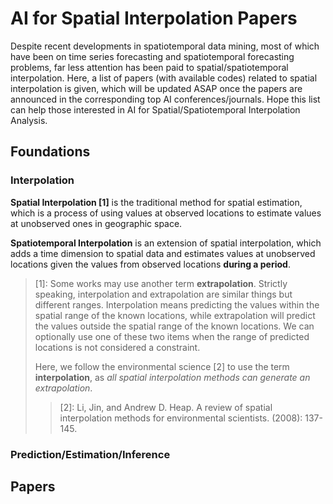 # AI for Spatial Interpolation Papers
Despite recent developments in spatiotemporal data mining, most of which have been on time series forecasting and spatiotemporal forecasting problems, far less attention has been paid to spatial/spatiotemporal interpolation.
Here, a list of papers (with available codes) related to spatial interpolation is given, which will be updated ASAP once the papers are announced in the corresponding top AI conferences/journals. Hope this list can help those interested in AI for Spatial/Spatiotemporal Interpolation Analysis.

## Foundations

### Interpolation
**Spatial Interpolation \[1\]** is the traditional method for spatial estimation, which is a process of using values at observed locations to estimate values at unobserved ones in geographic space.

**Spatiotemporal Interpolation** is an extension of spatial interpolation, which adds a time dimension to spatial data and estimates values at unobserved locations given the values from observed locations **during a period**.

> \[1\]: Some works may use another term **extrapolation**. Strictly speaking, interpolation and extrapolation are similar things but different ranges. Interpolation means predicting the values within the spatial range of the known locations, while extrapolation will predict the values outside the spatial range of the known locations.
We can optionally use one of these two items when the range of predicted locations is not considered a constraint.
> 
> Here, we follow the environmental science \[2\] to use the term **interpolation**, as *all spatial interpolation methods can generate an extrapolation*.
>> \[2\]: Li, Jin, and Andrew D. Heap. A review of spatial interpolation methods for environmental scientists. (2008): 137-145. 


### Prediction/Estimation/Inference

## Papers
